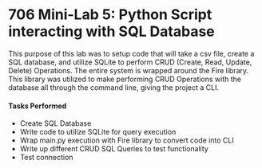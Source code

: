 # 706 Mini-Lab 5: Python Script interacting with SQL Database

This purpose of this lab was to setup code that will take a csv file, create a SQL database, and utilize SQLite to perform CRUD (Create, Read, Update, Delete) Operations. The entire system is wrapped around the Fire library. This library was utilized to make performing CRUD Operations with the database all through the command line, giving the project a CLI.

#### Tasks Performed

* Create SQL Database
* Write code to utilize SQLite for query execution
* Wrap main.py execution with Fire library to convert code into CLI
* Write up different CRUD SQL Queries to test functionality
* Test connection